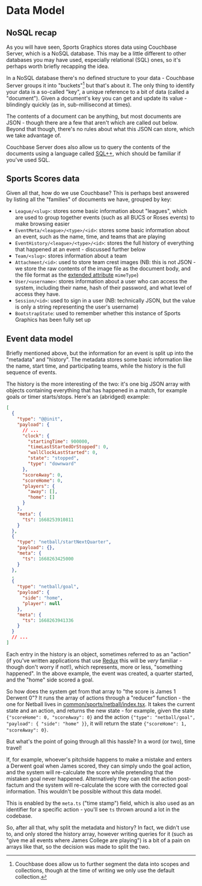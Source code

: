 # Data Model

## NoSQL recap

As you will have seen, Sports Graphics stores data using Couchbase Server, which is a NoSQL database. This may be a little different to other databases you may have used, especially relational (SQL) ones, so it's perhaps worth briefly recapping the idea.

In a NoSQL database there's no defined structure to your data - Couchbase Server groups it into "buckets"[^1] but that's about it. The only thing to identify your data is a so-called "key", a unique reference to a bit of data (called a "document"). Given a document's key you can get and update its value - blindingly quickly (as in, sub-millisecond at times).

The contents of a document can be anything, but most documents are JSON - though there are a few that aren't which are called out below. Beyond that though, there's no rules about what this JSON can store, which we take advantage of.

Couchbase Server does also allow us to query the contents of the documents using a language called [SQL++](https://docs.couchbase.com/server/current/getting-started/try-a-query.html), which should be familiar if you've used SQL.

[^1]: Couchbase does allow us to further segment the data into scopes and collections, though at the time of writing we only use the default collection.

## Sports Scores data

Given all that, how do we use Couchbase? This is perhaps best answered by listing all the "families" of documents we have, grouped by key:

- `League/<slug>`: stores some basic information about "leagues", which are used to group together events (such as all BUCS or Roses events) to make browsing easier
- `EventMeta/<league>/<type>/<id>`: stores some basic information about an event, such as the name, time, and teams that are playing
- `EventHistory/<league>/<type>/<id>`: stores the full history of everything that happened at an event - discussed further below
- `Team/<slug>`: stores information about a team
- `Attachment/<id>`: used to store team crest images (NB: this is not JSON - we store the raw contents of the image file as the document body, and the file format as the [extended attribute](https://docs.couchbase.com/server/current/learn/data/extended-attributes-fundamentals.html) `mimeType`)
- `User/<username>`: stores information about a user who can access the system, including their name, hash of their password, and what level of access they have.
- `Session/<id>`: used to sign in a user (NB: technically JSON, but the value is only a string representing the user's username)
- `BootstrapState`: used to remember whether this instance of Sports Graphics has been fully set up

## Event data model

Briefly mentioned above, but the information for an event is split up into the "metadata" and "history". The metadata stores some basic information like the name, start time, and participating teams, while the history is the full sequence of events.

The history is the more interesting of the two: it's one big JSON array with objects containing everything that has happened in a match, for example goals or timer starts/stops. Here's an (abridged) example:

```json
[
  {
    "type": "@@init",
    "payload": {
      // ...
      "clock": {
        "startingTime": 900000,
        "timeLastStartedOrStopped": 0,
        "wallClockLastStarted": 0,
        "state": "stopped",
        "type": "downward"
      },
      "scoreAway": 0,
      "scoreHome": 0,
      "players": {
        "away": [],
        "home": []
      }
    },
    "meta": {
      "ts": 1668253910811
    }
  },
  {
    "type": "netball/startNextQuarter",
    "payload": {},
    "meta": {
      "ts": 1668263425000
    }
  },
  ,
  {
    "type": "netball/goal",
    "payload": {
      "side": "home",
      "player": null
    },
    "meta": {
      "ts": 1668263941336
    }
  }
  // ...
]
```

Each entry in the history is an object, sometimes referred to as an "action" (if you've written applications that use [Redux](https://redux.js.org/) this will be _very_ familiar - though don't worry if not!), which represents, more or less, "something happened". In the above example, the event was created, a quarter started, and the "home" side scored a goal.

So how does the system get from that array to "the score is James 1 Derwent 0"? It runs the array of actions through a "reducer" function - the one for Netball lives in [common/sports/netball/index.tsx](../scores-src/src/common/sports/netball/index.tsx). It takes the current state and an action, and returns the new state - for example, given the state `{"scoreHome": 0, "scoreAway": 0}` and the action `{"type": "netball/goal", "payload": { "side": "home" }}`, it will return the state `{"scoreHome": 1, "scoreAway": 0}`.

But what's the point of going through all this hassle? In a word (or two), time travel!

If, for example, whoever's pitchside happens to make a mistake and enters a Derwent goal when James scored, they can simply undo the goal action, and the system will re-calculate the score while pretending that the mistaken goal never happened. Alternatively they can edit the action post-factum and the system will re-calculate the score with the corrected goal information. This wouldn't be possible without this data model.

This is enabled by the `meta.ts` ("time stamp") field, which is also used as an identifier for a specific action - you'll see `ts` thrown around a lot in the codebase.

So, after all that, why split the metadata and history? In fact, we didn't use to, and only stored the history array, however writing queries for it (such as "give me all events where James College are playing") is a bit of a pain on arrays like that, so the decision was made to split the two.
